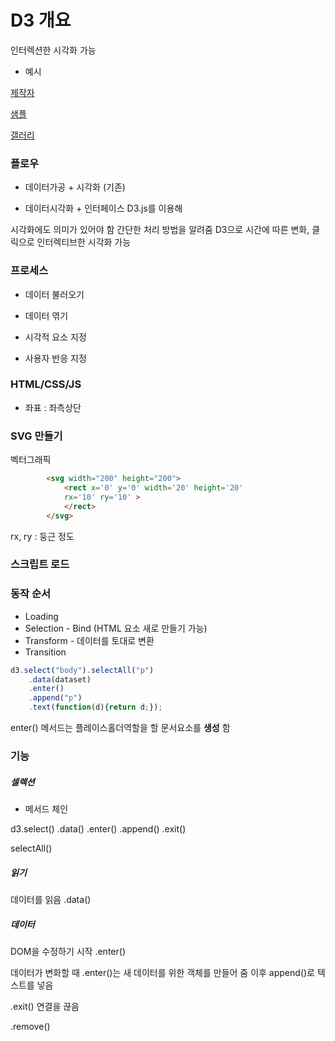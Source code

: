 # D3 개요

인터렉션한 시각화 가능

* 예시

[제작자](https://bost.ocks.org)

[샘플](bl.ocks.org/mbostock)

[갤러리](http://christopheviau.com/d3list/gallery.html)

### 플로우

* 데이터가공 + 시각화 (기존)

* 데이터시각화 + 인터페이스
D3.js를 이용해

시각화에도 의미가 있어야 함
간단한 처리 방법을 알려줌
D3으로 시간에 따른 변화, 클릭으로 인터렉티브한 시각화 가능

### 프로세스

* 데이터 불러오기

* 데이터 엮기

* 시각적 요소 지정

* 사용자 반응 지정

### HTML/CSS/JS

* 좌표 : 좌측상단

### SVG 만들기

벡터그래픽

```html
        <svg width="200" height="200">
            <rect x='0' y='0' width='20' height='20'
            rx='10' ry='10' >
            </rect>
        </svg>
```
rx, ry : 둥근 정도

### 스크립트 로드

### 동작 순서

* Loading
* Selection - Bind (HTML 요소 새로 만들기 가능)
* Transform - 데이터를 토대로 변환
* Transition


```js
d3.select("body").selectAll("p")
    .data(dataset)
    .enter()
    .append("p")
    .text(function(d){return d;});
```
enter() 메서드는 플레이스홀더역할을 할 문서요소를 **생성** 함

### 기능

##### 셀렉션

* 메서드 체인

d3.select()
    .data()
    .enter()
    .append()
    .exit()

selectAll()


##### 읽기

데이터를 읽음
.data()

##### 데이터

DOM을 수정하기 시작
.enter()

데이터가 변화할 때 .enter()는 새 데이터를 위한 객체를 만들어 줌
이후 append()로 텍스트를 넣음

.exit()
연결을 끊음

.remove()

